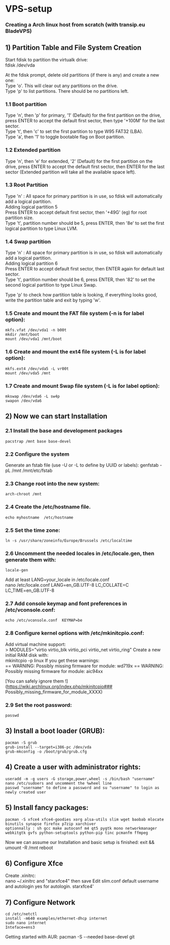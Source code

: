 # VPS-setup
### Creating a Arch linux host from scratch (with transip.eu BladeVPS)

## 1) Partition Table and File System Creation

 Start fdisk to partition the virtualk drive:  
	fdisk /dev/vda
	
 At the fdisk prompt, delete old partitions (if there is any) and create a new one:  
 Type 'o'. This will clear out any partitions on the drive.  
 Type 'p' to list partitions. There should be no partitions left.

### 1.1 Boot partition
 Type 'n', then 'p' for primary, '1' (Default) for the first partition on the drive, press ENTER to accept the default first sector, then type '+100M' for the last sector.  
 Type 't', then 'c' to set the first partition to type W95 FAT32 (LBA).  
 Type 'a', then '1' to toggle bootable flag on Boot partition. 

### 1.2 Extended partition
 Type 'n', then 'e' for extended, '2' (Default) for the first partition on the drive, press ENTER to accept the default first sector, then ENTER for the last sector (Extended partition will take all the available space left).

### 1.3 Root Partition
 Type 'n' : All space for primary partition is in use, so fdisk will automatically add a logical partition.  
 Adding logical partition 5  
 Press ENTER to accept default first sector, then '+49G' (eg) for root partition size.  
 Type 't', partition number should be 5, press ENTER, then '8e' to set the first logical partition to type Linux LVM.
 
### 1.4 Swap partition
 Type 'n' : All space for primary partition is in use, so fdisk will automatically add a logical partition.  
 Adding logical partition 6  
 Press ENTER to accept default first sector, then ENTER again for default last sector.  
 Type 't', partition number should be 6, press ENTER, then '82' to set the second logical partition to type Linux Swap.  
  
 Type 'p' to check how partition table is looking, if everything looks good, write the partition table and exit by typing 'w'.

### 1.5 Create and mount the FAT file system (-n is for label option):
	mkfs.vfat /dev/vda1 -n b00t
 	mkdir /mnt/boot
 	mount /dev/vda1 /mnt/boot

### 1.6 Create and mount the ext4 file system (-L is for label option):
 	mkfs.ext4 /dev/vda5 -L vr00t
 	mount /dev/vda5 /mnt
 
### 1.7 Create and mount Swap file system (-L is for label option):
 	mkswap /dev/vda6 -L sw4p
 	swapon /dev/vda6
 
## 2) Now we can start Installation

### 2.1 Install the base and development packages
 	pacstrap /mnt base base-devel
 
### 2.2 Configure the system
 Generate an fstab file (use -U or -L to define by UUID or labels):
 	genfstab -pL /mnt  /mnt/etc/fstab

### 2.3 Change root into the new system:
 	arch-chroot /mnt

### 2.4 Create the /etc/hostname file.
 	echo myhostname  /etc/hostname
 
### 2.5 Set the time zone:
 	ln -s /usr/share/zoneinfo/Europe/Brussels /etc/localtime

### 2.6 Uncomment the needed locales in /etc/locale.gen, then generate them with:
 	locale-gen
 Add at least LANG=your_locale in /etc/locale.conf  
 	nano /etc/locale.conf
 	LANG=en_GB.UTF-8
 	LC_COLLATE=C
 	LC_TIME=en_GB.UTF-8
	
### 2.7 Add console keymap and font preferences in /etc/vconsole.conf:
 	echo /etc/vconsole.conf  KEYMAP=be
 
### 2.8 Configure kernel options with /etc/mkinitcpio.conf:
Add virtual machine support:  
	> MODULES="virtio virtio_blk virtio_pci virtio_net virtio_ring"
Create a new initial RAM disk with:  
	mkinitcpio -p linux
If you get these warnings:  
	== WARNING: Possibly missing firmware for module: wd719x
	== WARNING: Possibly missing firmware for module: aic94xx
 
[You can safely ignore them !](https://wiki.archlinux.org/index.php/mkinitcpio### Possibly_missing_firmware_for_module_XXXX)
 
### 2.9 Set the root password:
 	passwd
 
## 3) Install a boot loader (GRUB):
 	pacman -S grub
 	grub-install --target=i386-pc /dev/vda
 	grub-mkconfig -o /boot/grub/grub.cfg
 
## 4) Create a user with administrator rights:
 	useradd -m -g users -G storage,power,wheel -s /bin/bash "username"
 	nano /etc/sudoers and uncomment the %wheel line
 	passwd "username" to define a password and su "username" to login as newly created user

## 5) Install fancy packages:
	pacman -S xfce4 xfce4-goodies xorg alsa-utils slim wget baobab mlocate binutils synapse firefox p7zip xarchiver
	optionnally : sh gcc make autoconf m4 qt5 pygtk mono networkmanager webkitgtk gvfs python-setuptools python-pip tinc pcmanfm ffmpeg
	
Now we can assume our Installation and basic setup is finished:
 	exit && umount -R /mnt
 	reboot
 
## 6) Configure Xfce
Create .xinitrc:  
	nano ~/.xinitrc and "starxfce4" then save
Edit slim.conf default username and autologin yes for autologin.
	starxfce4'

## 7) Configure Network
	cd /etc/netctl
	install -m640 examples/ethernet-dhcp internet
	sudo nano internet
	Inteface=ens3

 Getting started with AUR:
 pacman -S --needed base-devel git 
